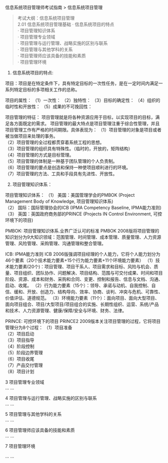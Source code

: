 信息系统项目管理师考试指南 > 信息系统项目管理

> 考试大纲：信息系统项目管理  
> 2.01 信息系统项目管理基础 
> · 信息系统项目的特点  
> · 项目管理知识体系   
> · 项目管理专业领域  
> · 项目管理与运行管理、战略实施的区别与联系  
> · 项目管理与其他学科的关系  
> · 项目管理师应该具备的技能和素质  
> · 项目管理环境  

1. 信息系统项目的特点:

项目：项目是在特定条件下，具有特定目标的一次性任务，是在一定时间内满足一系列特定目标的多项相关工作的总称。

项目的属性：
（1）一次性：
（2）独特性：
（3）目标的确定性：
（4）组织的临时性和开放性：
（5）成果的不可挽回性：

项目管理的特征：
项目管理就是将各种资源应用于目标，以实现项目的目标，满足各方面既定的需求。
项目管理的最大特点是项目管理注重于综合性管理，并且项目管理工作有严格的时间期限。具体表现为：
（1）项目管理的对象是项目或者被当做项目来处理的事务。  
（2）项目管理的全过程都贯穿着系统工程的思想。  
（3）项目管理的组织具有特殊性。（临时的，开放的，矩阵结构）  
（4）项目管理的方式是目标管理。  
（5）项目管理的体制是一种基于团队管理的个人负责制。  
（6）项目管理的要点是创造和保持一种使项目顺利进行的环境。  
（7）项目管理的方法、工具和手段具有先进性、开放性。  

2. 项目管理知识体系：

项目管理知识体系：
（1） 美国：美国管理学会的PMBOK (Project Management Body of Knowledge, 项目管理知识体系)  
（2） 国际：国际管理协会的ICB (IPMA Competency Baseline, IPMA能力准则)  
（3） 英国：英国政府商务部的PRINCE (Projects IN Control Environment, 可控环境下的项目)  

PMBOK: 项目管理知识体系.业界广泛认可的标准
PMBOK 2008版将项目管理的知识划分为9大知识领域：范围管理、时间管理、成本管理、质量管理、人力资源管理、风险管理、采购管理、沟通管理和整合管理。

ICB: IPMA能力准则
ICB 2006版强调项目经理的个人能力，它将个人能力划分为46个要素（20个技术能力要素+15个行为能力要素+11个环境能力要素）
（1）技术能力要素(20个)：项目管理、项目干系人、项目需求和目标、风险与机会、质量、项目组织、团队协作、问题解决、项目结构、范围与可交付成果、时间和项目阶段、资源、成本和财务、采购和合同、变更、控制和报告、信息与文档、沟通、启动、收尾。 
（2）行为能力要素（15个）：领导、承诺与动机、自我控制、自信、缓和、开放、创造力、结构导向、效率、协商、谈判、冲突与危机、可靠性、价值评估、道德规范。
（3）环境能力要素（11个）：面向项目、面向大型项目、面向项目组合、项目/大型项目/项目组合的实施、长期性组织、运营、系统/产品和技术、人力资源管理、健康/保障/安全与环境、财务、法律。

PRINCE: 可控环境下的项目
PRINCE2 2009版本关注项目管理的过程，它将项目管理分为8个过程：
（1）项目准备  
（2）项目启动  
（3）项目指导  
（4）阶段控制  
（5）阶段边界管理    
（6）项目收尾  
（7）产品交付管理  
（8）项目计划  



3 项目管理专业领域  
... ... 

4 项目管理与运行管理、战略实施的区别与联系  
... ... 

5 项目管理与其他学科的关系  
... ... 

6 项目管理师应该具备的技能和素质  
... ... 

7 项目管理环境  

... ... 
